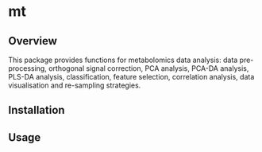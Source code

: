 # mt #

## Overview ##

This package provides functions for metabolomics data analysis: data
pre-processing, orthogonal signal correction, PCA analysis, PCA-DA analysis,
PLS-DA analysis, classification, feature selection, correlation analysis,
data visualisation and re-sampling strategies.

## Installation ##

## Usage ##
